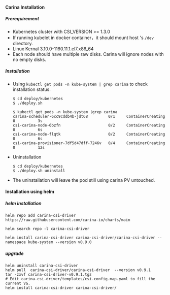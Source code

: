 #### Carina Installation

##### Prerequirement

- Kubernetes cluster with CSI_VERSION >= 1.3.0
- If running kubelet in docker container，it should mount host 's `/dev` directory.
- Linux Kernal 3.10.0-1160.11.1.el7.x86_64
- Each node should have multiple raw disks. Carina will ignore nodes with no empty disks. 

##### Installation

- Using `kubectl get pods -n kube-system | grep carina` to check installation status.

  ```shell
  $ cd deploy/kubernetes
  $ ./deploy.sh

  $ kubectl get pods -n kube-system |grep carina
  carina-scheduler-6cc9cddb4b-jdt68         0/1     ContainerCreating   0          3s
  csi-carina-node-6bzfn                     0/2     ContainerCreating   0          6s
  csi-carina-node-flqtk                     0/2     ContainerCreating   0          6s
  csi-carina-provisioner-7df5d47dff-7246v   0/4     ContainerCreating   0          12s
  ```

- Uninstallation

  ```shell
  $ cd deploy/kubernetes
  $ ./deploy.sh uninstall
  ```
* The uninstallation will leave the pod still using carina PV untouched. 

#### Installation using helm

##### helm installation 

```
helm repo add carina-csi-driver https://raw.githubusercontent.com/carina-io/charts/main

helm search repo -l carina-csi-driver

helm install carina-csi-driver carina-csi-driver/carina-csi-driver --namespace kube-system --version v0.9.0
```

##### upgrade

```
helm uninstall carina-csi-driver 
helm pull  carina-csi-driver/carina-csi-driver  --version v0.9.1 
tar -zxvf carina-csi-driver-v0.9.1.tgz   
# Edit carina-csi-driver/templates/csi-config-map.yaml to fill the current VG.
helm install carina-csi-driver carina-csi-driver/
```